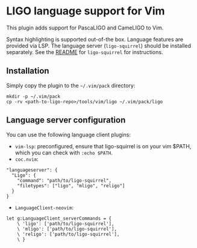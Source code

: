 # LIGO language support for Vim

This plugin adds support for PascaLIGO and CameLIGO to Vim.

Syntax highlighting is supported out-of-the box. Language features are provided
via LSP. The language server (`ligo-squirrel`) should be installed separately.
See the [README](../../../../lsp/README.md) for `ligo-squirrel` for instructions.

## Installation
Simply copy the plugin to the `~/.vim/pack` directory: 
```
mkdir -p ~/.vim/pack
cp -rv <path-to-ligo-repo>/tools/vim/ligo ~/.vim/pack/ligo
```

## Language server configuration

You can use the following language client plugins:
* `vim-lsp`: preconfigured, ensure that ligo-squirrel is on your vim $PATH,
   which you can check with `:echo $PATH`.
* `coc.nvim`:
```
"languageserver": {
  "Ligo": {
    "command": "path/to/ligo-squirrel",
    "filetypes": ["ligo", "mligo", "religo"]
  }
}
```

* `LanguageClient-neovim`:
```
let g:LanguageClient_serverCommands = {
    \ 'ligo': ['path/to/ligo-squirrel'],
    \ 'mligo': ['path/to/ligo-squirrel'],
    \ 'religo': ['path/to/ligo-squirrel'],
    \ }
```
